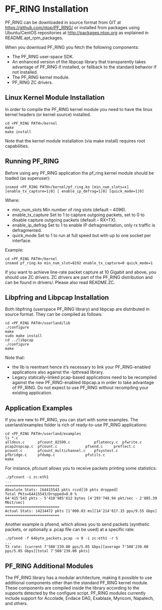 # PF_RING Installation

PF_RING can be downloaded in source format from GIT at https://github.com/ntop/PF_RING/ 
or installed from packages using Ubuntu/CentOS repositories at http://packages.ntop.org 
as explained in README.apt_rpm_packages.

When you download PF_RING you fetch the following components:
* The PF_RING user-space SDK.
* An enhanced version of the libpcap library that transparently takes advantage of PF_RING 
  if installed, or fallback to the standard behavior if not installed.
* The PF_RING kernel module.
* PF_RING ZC drivers.

## Linux Kernel Module Installation
In order to compile the PF_RING kernel module you need to have the linux kernel headers 
(or kernel source) installed.

``` 
cd <PF_RING PATH>/kernel
make
make install
``` 

Note that the kernel module installation (via make install) requires root capabilities.

## Running PF_RING
Before using any PF_RING application the pf_ring kernel module should be loaded (as superuser):

``` 
insmod <PF_RING PATH>/kernel/pf_ring.ko [min_num_slots=x][enable_tx_capture=1|0] [ enable_ip_defrag=1|0] [quick_mode=1|0]
``` 

Where:
* min_num_slots Min number of ring slots (default – 4096).
* enable_tx_capture Set to 1 to capture outgoing packets, set to 0 to disable capture outgoing packets (default – RX+TX).
* enable_ip_defrag Set to 1 to enable IP defragmentation, only rx traffic is defragmented.
* quick_mode Set to 1 to run at full speed but with up to one socket per interface.

Example:

``` 
cd <PF_RING PATH>/kernel
insmod pf_ring.ko min_num_slot=8192 enable_tx_capture=0 quick_mode=1
``` 

If you want to achieve line-rate packet capture at 10 Gigabit and above, you should use 
ZC drivers. ZC drivers are part of the PF_RING distribution and can be found in drivers/.
Please also read README.ZC.

## Libpfring and Libpcap Installation
Both libpfring (userspace PF_RING library) and libpcap are distributed in source format. They can be compiled as follows:

``` 
cd <PF_RING PATH>/userland/lib
./configure
make
sudo make install
cd ../libpcap
./configure
make
``` 

Note that:
* the lib is reentrant hence it’s necessary to link your PF_RING-enabled applications also against the -lpthread library.
* Legacy statically-linked pcap-based applications need to be recompiled against the new PF_RING-enabled libpcap.a in order to take advantage of PF_RING. Do not expect to use PF_RING without recompiling your existing application.

## Application Examples
If you are new to PF_RING, you can start with some examples. The userland/examples folder is rich of ready-to-use PF_RING applications:
	
``` 
cd <PF_RING PATH>/userland/examples 
ls *.c
alldevs.c      pfcount_82599.c	         pflatency.c  pfwrite.c
pcap2nspcap.c  pfcount.c	         pfsend.c     preflect.c
pcount.c       pfcount_multichannel.c    pfsystest.c
pfbridge.c     pfdump.c		         pfutils.c
make
``` 

For instance, pfcount allows you to receive packets printing some statistics: 

``` 
./pfcount -i zc:eth1
...
=========================
Absolute Stats: [64415543 pkts rcvd][0 pkts dropped]
Total Pkts=64415543/Dropped=0.0 %
64'415'543 pkts - 5'410'905'612 bytes [4'293'748.94 pkt/sec - 2'885.39 Mbit/sec]
=========================
Actual Stats: 14214472 pkts [1'000.03 ms][14'214'017.15 pps/9.55 Gbps]
=========================
``` 

Another example is pfsend, which allows you to send packets (synthetic packets, or optionally a .pcap file can be used) at a specific rate:

``` 
./pfsend -f 64byte_packets.pcap -n 0 -i zc:eth1 -r 5
...
TX rate: [current 7'508'239.00 pps/5.05 Gbps][average 7'508'239.00 pps/5.05 Gbps][total 7'508'239.00 pkts]
``` 

## PF_RING Additional Modules
The PF_RING library has a modular architecture, making it possible to use additional 
components other than the standard PF_RING kernel module. These components are 
compiled inside the library according to the supports detected by the configure script. 
PF_RING modules currently include support for Accolade, Endace DAG, Exablaze, Myricom,
Napatech, and others.

